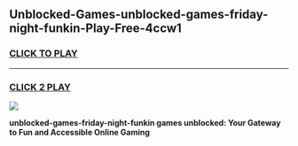 
## Unblocked-Games-unblocked-games-friday-night-funkin-Play-Free-4ccw1
<h3>
<a href="https://premium76.site?title=unblocked-games-friday-night-funkin&ref=15A">CLICK TO PLAY</a></h3>
<hr>

<h3>
<a href="https://premium76.site?title=unblocked-games-friday-night-funkin&ref=15A">CLICK 2 PLAY</a>
  
</h3>

<a href="https://premium76.site?title=unblocked-games-friday-night-funkin&ref=15A"><img src="https://clearcache.store/games.png"></a>


**unblocked-games-friday-night-funkin games unblocked: Your Gateway to Fun and Accessible Online Gaming**
